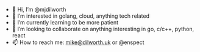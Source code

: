 - 👋 Hi, I’m @mjdilworth
- 👀 I’m interested in golang, cloud, anything tech related
- 🌱 I’m currently learning to be more patient
- 💞️ I’m looking to collaborate on anything interesting in go, c/c++, python, react
- 📫 How to reach me: mike@dilworth.uk or @enspect

<!---
mjdilworth/mjdilworth is a ✨ special ✨ repository because its `README.md` (this file) appears on your GitHub profile.
You can click the Preview link to take a look at your changes.
--->
